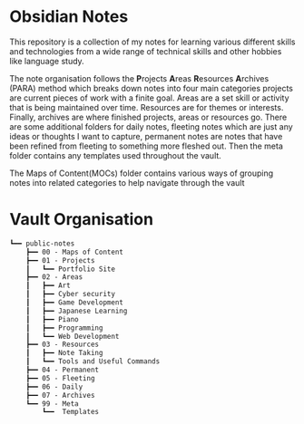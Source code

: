 # Obsidian Notes

This repository is a collection of my notes for learning various different skills and technologies from a wide range of technical skills and other hobbies like language study.

The note organisation follows the **P**rojects **A**reas **R**esources **A**rchives (PARA) method which breaks down notes into four main categories projects are current pieces of work with a finite goal. Areas are a set skill or activity that is being maintained over time. Resources are for themes or interests. Finally, archives are where finished projects, areas or resources go. There are some additional folders for daily notes, fleeting notes which are just any ideas or thoughts I want to capture, permanent notes are notes that have been refined from fleeting to something more fleshed out. Then the meta folder contains any templates used throughout the vault.


The Maps of Content(MOCs) folder contains various ways of grouping notes into related categories to help navigate through the vault

# Vault Organisation
```css
┗━━ public-notes  
    ┣━━ 00 - Maps of Content  
    ┣━━ 01 - Projects  
    ┃   ┗━━ Portfolio Site  
    ┣━━ 02 - Areas  
    ┃   ┣━━ Art  
    ┃   ┣━━ Cyber security  
    ┃   ┣━━ Game Development  
    ┃   ┣━━ Japanese Learning  
    ┃   ┣━━ Piano  
    ┃   ┣━━ Programming  
    ┃   ┗━━ Web Development  
    ┣━━ 03 - Resources  
    ┃   ┣━━ Note Taking  
    ┃   ┗━━ Tools and Useful Commands  
    ┣━━ 04 - Permanent  
    ┣━━ 05 - Fleeting  
    ┣━━ 06 - Daily  
    ┣━━ 07 - Archives  
    ┗━━ 99 - Meta  
        ┗━━  Templates  
```
